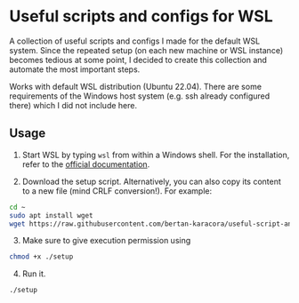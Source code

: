 # Useful scripts and configs for WSL

A collection of useful scripts and configs I made for the default WSL system. Since the repeated setup (on each new machine or WSL instance) becomes tedious at some point, I decided to create this collection and automate the most important steps.

Works with default WSL distribution (Ubuntu 22.04). There are some requirements of the Windows host system (e.g. ssh already configured there) which I did not include here.

## Usage

1. Start WSL by typing `wsl` from within a Windows shell. For the installation, refer to the [official documentation](https://learn.microsoft.com/en-us/windows/wsl/install).

2. Download the setup script. Alternatively, you can also copy its content to a new file (mind CRLF conversion!). For example:

```bash
cd ~
sudo apt install wget
wget https://raw.githubusercontent.com/bertan-karacora/useful-script-and-configs-for-wsl/main/setup
```

3. Make sure to give execution permission using

```bash
chmod +x ./setup
```

4. Run it.

```bash
./setup
```
